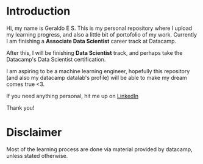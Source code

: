 # Introduction
Hi, my name is Geraldo E S. This is my personal repository where I upload my learning progress, and also a little bit of portofolio of my work. Currently I am finishing a **Associate Data Scientist** career track at Datacamp.

After this, I will be finishing **Data Scientist** track, and perhaps take the Datacamp's Data Scientist certification.

I am aspiring to be a machine learning engineer, hopefully this repository (and also my datacamp datalab's profile) will be able to make my dream comes true <3.

If you need anything personal, hit me up on [LinkedIn](https://www.linkedin.com/in/geraldosemen/)

Thank you!

# Disclaimer
Most of the learning process are done via material provided by datacamp, unless stated otherwise.
